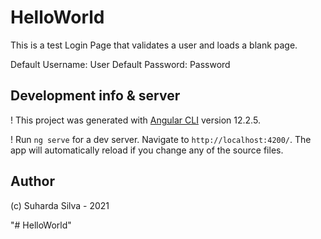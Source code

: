 # HelloWorld

This is a test Login Page that validates a user and loads a blank page.

Default Username: User
Default Password: Password



## Development info & server

! This project was generated with [Angular CLI](https://github.com/angular/angular-cli) version 12.2.5.

! Run `ng serve` for a dev server. Navigate to `http://localhost:4200/`. The app will automatically reload if you change any of the source files.

## Author

(c) Suharda Silva - 2021

"# HelloWorld" 
